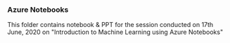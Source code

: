 ### Azure Notebooks

This folder contains notebook & PPT for the session conducted on 17th June, 2020 on "Introduction to Machine Learning using Azure Notebooks"

